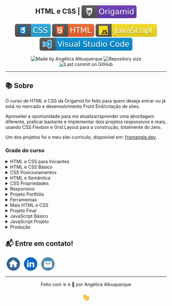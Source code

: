 <h2 align="center">
  HTML e CSS | <img alt="badge origamid" align="center" src="https://raw.githubusercontent.com/angelicaalbuquerque/badges-and-icons/f96545c39b9ff34534ee166d78e4bcef00de3928/badges/origamid-white.svg">
</h2>

<p align="center">

<p align="center">
<img alt="badge css" src="https://raw.githubusercontent.com/angelicaalbuquerque/badges-and-icons/f96545c39b9ff34534ee166d78e4bcef00de3928/badges/css.svg">
<img alt="badge html" src="https://raw.githubusercontent.com/angelicaalbuquerque/badges-and-icons/f96545c39b9ff34534ee166d78e4bcef00de3928/badges/html.svg">
<img alt="badge javascript" src="https://raw.githubusercontent.com/angelicaalbuquerque/badges-and-icons/main/badges/javascript.svg">
<img alt="badge vscode" src="https://raw.githubusercontent.com/angelicaalbuquerque/badges-and-icons/f96545c39b9ff34534ee166d78e4bcef00de3928/badges/visual-studio-code.svg">
</p>

<p align="center">
<img alt="Made by Angélica Albuquerque" src="https://img.shields.io/badge/made%20by-Angélica Albuquerque-%20?color=9834f7">
<img alt="Repository size" src="https://img.shields.io/github/repo-size/angelicaalbuquerque/html-css_origamid?color=9834f7">
<img alt="Last commit on GitHub" src="https://img.shields.io/github/last-commit/angelicaalbuquerque/html-css_origamid?color=9834f7">
</p>

---

## 📚 Sobre

O curso de HTML e CSS da Origamid foi feito para quem deseja entrar ou já está no mercado e desenvolvimento Front End/criação de sites.

Aproveitei a oportunidade para me atualizar/aprender uma abordagem diferente, praticar bastante e implementar dois projetos responsivos e reais, usando CSS Flexbox e Grid Layout para a construção, totalmente do zero.

Um dos projetos foi o meu site-currículo, disponível em: [frontangie.dev](https://www.frontangie.dev/).

### Grade do curso

<details>
  <summary>HTML e CSS para Iniciantes</summary>

- HTML, CSS, JavaScript, Editor de Código e Browser
</details>

<details>
  <summary>HTML e CSS Básico</summary>

- Tags, Estrutura HTML, Editor, CSS Básico, Box Model, Display, Imagens
</details>

<details>
  <summary>CSS Posicionamentos</summary>

- Margin, Grid, Flexbox, Position
</details>

<details>
  <summary>HTML e Semântica</summary>

- Semântica e Acessibilidade, Pontos de Referência, Listas, Navegação

</details>

<details>
  <summary>CSS Propriedades</summary>

- Unidades, Tipografia, Background, Pseudo Classes e Elementos

</details>

<details>
  <summary>Responsivo</summary>

- Media Queries, Grid, Object Fit e Max Width

</details>

<details>
  <summary>Projeto Portfólio</summary>

- Projeto criado do zero. Veja no ar: [frontangie.dev](https://www.frontangie.dev/)

</details>

<details>
  <summary>Ferramentas</summary>

- Linha de Comando, Git e Automação
</details>

<details>
  <summary>Mais HTML e CSS</summary>

- Formulários, Especificidade, Propriedades Customizadas e CSS Utilitário
</details>

<details>
  <summary>Projeto Final</summary>

- Projeto Bikcraft criado do zero
</details>

<details>
  <summary>JavaScript Básico</summary>

- Tipos de dados, manipular o dom, objetos e outros
</details>

<details>
  <summary>JavaScript Projeto</summary>

- Link ativo, mostrar/esconder conteúdo, galeria de imagens, plugins e mais
</details>

<details>
  <summary>Produção</summary>

- Domínio, hospedagem, servidor, formulário
</details>

## 📬 Entre em contato!

<p align="left">
    <a href="https://www.frontangie.dev/" target="blank" style="text-decoration: none; color: unset;">
    <img align="center" src="https://raw.githubusercontent.com/angelicaalbuquerque/badges-and-icons/main/icons/circle/portfolio.svg" alt="frontangie.dev" height="50" width="50" />
  </a>
  <a href="https://linkedin.com/in/angelica-albuquerque/" target="blank" style="text-decoration: none; color: unset;">
    <img align="center" src="https://raw.githubusercontent.com/angelicaalbuquerque/badges-and-icons/main/icons/circle/linkedin.svg" alt="Linkedin" height="50" width="50" />
  </a>
  <a href="mailto:hi@frontangie.dev" target="blank" style="text-decoration: none;">
    <img align="center" src="https://raw.githubusercontent.com/angelicaalbuquerque/badges-and-icons/main/icons/circle/email.svg" alt="Email" height="50" width="50" />
  </a>
  <a href="https://twitter.com/frontangie" target="blank" style="text-decoration: none;">
    <!-- <img align="center" src="https://raw.githubusercontent.com/angelicaalbuquerque/badges-and-icons/main/icons/circle/twitter.svg" alt="Twitter" height="50" width="50" />
    </a> -->
</p>

---

<p align="center">
Feito com ☕ e 🖤 por Angélica Albuquerque
</p>

<p align="center">
<img src="https://raw.githubusercontent.com/angelicaalbuquerque/badges-and-icons/main/gif/hi.gif" width="25px"> 
</p>

